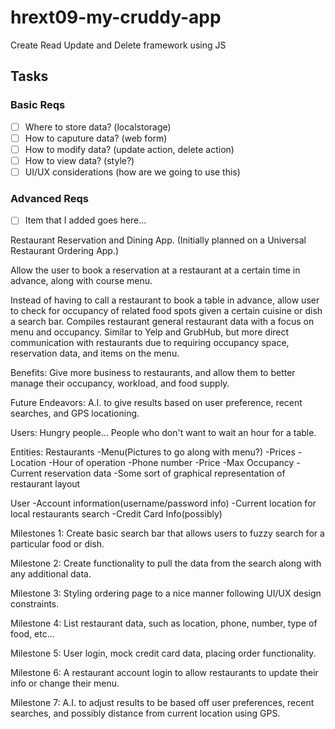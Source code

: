 # hrext09-my-cruddy-app
Create Read Update and Delete framework using JS

 ## Tasks

 ### Basic Reqs
- [ ] Where to store data? (localstorage)
- [ ] How to caputure data? (web form)
- [ ] How to modify data? (update action, delete action)
- [ ] How to view data? (style?)
- [ ] UI/UX considerations (how are we going to use this)

 ### Advanced Reqs
- [ ] Item that I added goes here...

Restaurant Reservation and Dining App.
(Initially planned on a Universal Restaurant Ordering App.)

Allow the user to book a reservation at a restaurant at a certain time in advance, along with course menu.

Instead of having to call a restaurant to book a table in advance, allow user to check for occupancy of related food spots 
given a certain cuisine or dish a search bar. 
Compiles restaurant general restaurant data with a focus on menu and occupancy.
Similar to Yelp and GrubHub, but more direct communication with restaurants due to requiring occupancy space, reservation data, and items on the menu.

Benefits: Give more business to restaurants, and allow them to better manage their occupancy, workload, and food supply.

Future Endeavors: A.I. to give results based on user preference, recent searches, and GPS locationing.

Users: Hungry people... People who don't want to wait an hour for a table. 

Entities: 
Restaurants
-Menu(Pictures to go along with menu?)
-Prices
-Location
-Hour of operation
-Phone number
-Price
-Max Occupancy
-Current reservation data
-Some sort of graphical representation of restaurant layout

User
-Account information(username/password info)
-Current location for local restaurants search
-Credit Card Info(possibly)

Milestones 1:
Create basic search bar that allows users to fuzzy search for a particular food or dish.

Milestone 2:
Create functionality to pull the data from the search along with any additional data.

Milestone 3:
Styling ordering page to a nice manner following UI/UX design constraints.

Milestone 4:
List restaurant data, such as location, phone, number, type of food, etc...

Milestone 5:
User login, mock credit card data, placing order functionality.

Milestone 6:
A restaurant account login to allow restaurants to update their info or change their menu.

Milestone 7:
A.I. to adjust results to be based off user preferences, recent searches, and possibly distance from current location using GPS.
